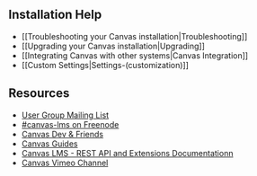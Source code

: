 ## Installation Help

- [[Troubleshooting your Canvas installation|Troubleshooting]]
- [[Upgrading your Canvas installation|Upgrading]]
- [[Integrating Canvas with other systems|Canvas Integration]]
- [[Custom Settings|Settings-(customization)]]

## Resources

- [User Group Mailing List](http://groups.google.com/group/canvas-lms-users)
- [#canvas-lms on Freenode](http://webchat.freenode.net/?channels=canvas-lms&uio=d4)
- [Canvas Dev & Friends](https://instructure.github.io)
- [Canvas Guides](https://guides.canvaslms.com)
- [Canvas LMS - REST API and Extensions Documentationn](http://api.instructure.com)
- [Canvas Vimeo Channel](https://vimeo.com/canvaslms)
